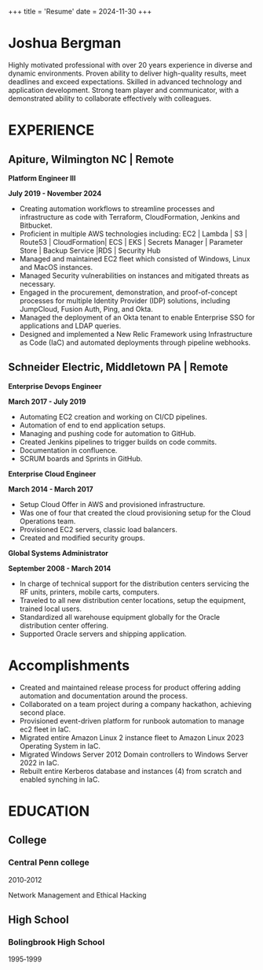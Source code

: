 +++
title = 'Resume'
date = 2024-11-30
+++

# Joshua Bergman 

Highly motivated professional with over 20 years experience in  diverse and dynamic environments. Proven ability to deliver high-quality results, meet deadlines and exceed expectations. Skilled in advanced technology and application development. Strong team player and communicator, with a demonstrated ability to collaborate effectively with colleagues.


# EXPERIENCE
## **Apiture, Wilmington NC | Remote**

**Platform Engineer III**

**July  2019 - November 2024**

- Creating automation workflows to streamline processes and infrastructure as code with Terraform, CloudFormation, Jenkins and Bitbucket.
- Proficient  in multiple AWS technologies including:
  EC2 | Lambda | S3 | Route53 | CloudFormation| ECS |  EKS | Secrets Manager | Parameter Store | Backup Service |RDS | Security Hub
- Managed and maintained EC2 fleet which consisted of Windows, Linux and MacOS instances.
- Managed Security vulnerabilities on instances and mitigated threats as necessary.
- Engaged in the procurement, demonstration, and proof-of-concept processes for multiple Identity Provider (IDP) solutions, including JumpCloud, Fusion Auth, Ping, and Okta.
- Managed the deployment of an Okta tenant to enable Enterprise SSO for applications and LDAP queries.
- Designed and implemented a New Relic Framework using Infrastructure as Code (IaC) and automated deployments through pipeline webhooks.



## **Schneider Electric, Middletown PA | Remote**

**Enterprise Devops Engineer**

**March  2017 - July 2019**

- Automating EC2 creation and working on CI/CD pipelines.
- Automation of end to end application setups.
- Managing and pushing code for automation to GitHub.
- Created Jenkins pipelines to trigger builds on code commits.
- Documentation in confluence.
- SCRUM boards and Sprints in GitHub.

**Enterprise Cloud Engineer**

**March 2014 - March 2017**

- Setup Cloud Offer in AWS and provisioned infrastructure.
- Was one of four that created the cloud provisioning setup for the Cloud Operations team.
- Provisioned EC2 servers, classic load balancers.
- Created and modified security groups.


**Global Systems Administrator**

**September 2008 - March 2014**

- In charge of technical support for the distribution centers servicing the RF units, printers,
  mobile carts, computers.
- Traveled to all new distribution center locations, setup the equipment, trained local users.
- Standardized all warehouse equipment globally for the Oracle distribution center offering.
- Supported Oracle servers and shipping application.


# Accomplishments
- Created and maintained release process for product offering adding automation and documentation around the process. 
- Collaborated on a team project during a company hackathon, achieving second place.
- Provisioned event-driven platform for runbook automation to manage ec2 fleet in IaC.
- Migrated entire Amazon Linux 2 instance fleet to Amazon Linux 2023 Operating System in IaC.
- Migrated Windows Server 2012 Domain controllers to Windows Server 2022 in IaC.
- Rebuilt entire Kerberos database and instances (4) from scratch and enabled synching in IaC.


# EDUCATION
## College
### Central Penn college
2010‐2012

Network Management and Ethical Hacking
## High School
### Bolingbrook High School

1995‐1999
